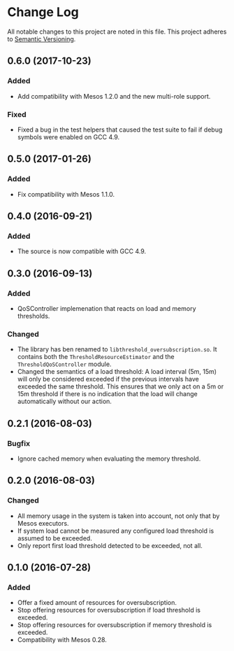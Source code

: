 Change Log
==========

All notable changes to this project are noted in this file. This project adheres to [Semantic
Versioning](http://semver.org/).

0.6.0 (2017-10-23)
------------------

### Added

* Add compatibility with Mesos 1.2.0 and the new multi-role support.

### Fixed

* Fixed a bug in the test helpers that caused the test suite to fail if debug symbols were enabled on GCC 4.9.


0.5.0 (2017-01-26)
------------------

### Added

* Fix compatibility with Mesos 1.1.0.


0.4.0 (2016-09-21)
------------------

### Added

* The source is now compatible with GCC 4.9.

0.3.0 (2016-09-13)
------------------

### Added

* QoSController implemenation that reacts on load and memory thresholds.

### Changed

* The library has ben renamed to `libthreshold_oversubscription.so`. It contains both the
  `ThresholdResourceEstimator` and the `ThresholdQoSController` module.
* Changed the semantics of a load threshold: A load interval (5m, 15m) will only be considered
  exceeded if the previous intervals have exceeded the same threshold. This ensures
  that we only act on a 5m or 15m threshold if there is no indication that the load will change
  automatically without our action.

0.2.1 (2016-08-03)
------------------

### Bugfix

* Ignore cached memory when evaluating the memory threshold.


0.2.0 (2016-08-03)
------------------

### Changed

* All memory usage in the system is taken into account, not only that by Mesos executors.
* If system load cannot be measured any configured load threshold is assumed to be exceeded.
* Only report first load threshold detected to be exceeded, not all.


0.1.0 (2016-07-28)
------------------

### Added

* Offer a fixed amount of resources for oversubscription.
* Stop offering resources for oversubscription if load threshold is exceeded.
* Stop offering resources for oversubscription if memory threshold is exceeded.
* Compatibility with Mesos 0.28.
